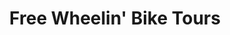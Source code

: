 ---
title: "Free Wheelin' Bike Tours"
url: /new-orleans/free-wheelin-bike-tours/
shop: storage rental
---